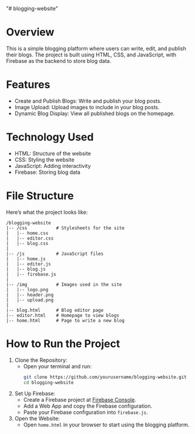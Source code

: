 "# blogging-website"
# Overview
This is a simple blogging platform where users can write, edit, and publish their blogs. The project is built using HTML, CSS, and JavaScript, with Firebase as the backend to store blog data.
# Features
- Create and Publish Blogs: Write and publish your blog posts.
- Image Upload: Upload images to include in your blog posts.
- Dynamic Blog Display: View all published blogs on the homepage.
# Technology Used
- HTML: Structure of the website
- CSS: Styling the website
- JavaScript: Adding interactivity
- Firebase: Storing blog data
# File Structure
Here’s what the project looks like:
```
/blogging-website
|-- /css           # Stylesheets for the site
|   |-- home.css
|   |-- editor.css
|   |-- blog.css
|
|-- /js            # JavaScript files
|   |-- home.js
|   |-- editor.js
|   |-- blog.js
|   |-- firebase.js
|
|-- /img           # Images used in the site
|   |-- logo.png
|   |-- header.png
|   |-- upload.png
|
|-- blog.html      # Blog editor page
|-- editor.html    # Homepage to view blogs
|-- home.html      # Page to write a new blog
```
# How to Run the Project
1. Clone the Repository:
   - Open your terminal and run:
     ```bash
     git clone https://github.com/yourusername/blogging-website.git
     cd blogging-website
     ```
2. Set Up Firebase:
   - Create a Firebase project at [Firebase Console](https://console.firebase.google.com/).
   - Add a Web App and copy the Firebase configuration.
   - Paste your Firebase configuration into `firebase.js`.
3. Open the Website:
   - Open `home.html` in your browser to start using the blogging platform.
